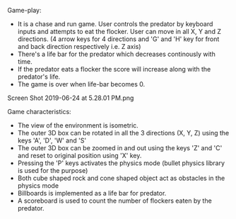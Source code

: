 Game-play:
- It is a chase and run game. User controls the predator by keyboard inputs and attempts to eat the flocker. User can move in all X, Y and Z directions. (4 arrow keys for 4 directions and 'G' and 'H' key for front and back direction respectively i.e. Z axis)
- There's a life bar for the predator which decreases continously with time.
- If the predator eats a flocker the score will increase along with the predator's life.
- The game is over when life-bar becomes 0.

Screen Shot 2019-06-24 at 5.28.01 PM.png

Game characteristics:
- The view of the environment is isometric.
- The outer 3D box can be rotated in all the 3 directions (X, Y, Z) using the keys 'A', 'D', 'W' and 'S'
- The outer 3D box can be zoomed in and out using the keys 'Z' and 'C' and reset to original position using 'X' key.
- Pressing the 'P' keys activates the physics mode (bullet physics library is used for the purpose)
- Both cube shaped rock and cone shaped object act as obstacles in the physics mode
- Billboards is implemented as a life bar for predator.
- A scoreboard is used to count the number of flockers eaten by the predator.
